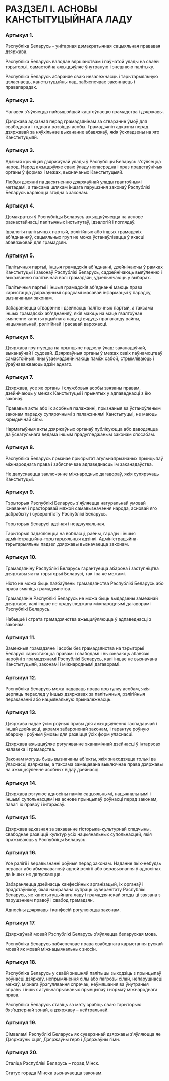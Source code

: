 # РАЗДЗЕЛ I. АСНОВЫ КАНСТЫТУЦЫЙНАГА ЛАДУ

### Артыкул 1.

Рэспубліка Беларусь – унітарная дэмакратычная сацыяльная прававая дзяржава.

Рэспубліка Беларусь валодае вяршэнствам і паўнатой улады на сваёй тэрыторыі, самастойна ажыццяўляе ўнутраную і знешнюю палітыку.

Рэспубліка Беларусь абараняе сваю незалежнасць і тэрытарыяльную цэласнасць, канстытуцыйны лад, забяспечвае законнасць і правапарадак.

### Артыкул 2. 

Чалавек з'яўляецца найвышэйшай каштоўнасцю грамадства і дзяржавы.

Дзяржава адказная перад грамадзянінам за стварэнне ўмоў для свабоднага і годнага развіцця асобы. Грамадзянін адказны перад дзяржавай за няўхільнае выкананне абавязкаў, якія ўскладзены на яго Канстытуцыяй.

### Артыкул 3. 

Адзінай крыніцай дзяржаўнай улады ў Рэспубліцы Беларусь з'яўляецца народ. Народ ажыццяўляе сваю ўладу непасрэдна і праз прадстаўнічыя органы ў формах і межах, вызначаных Канстытуцыяй.

Любыя дзеянні па дасягненню дзяржаўнай улады гвалтоўнымі метадамі, а таксама шляхам іншага парушэння законаў Рэспублікі Беларусь караюцца згодна з законам.

### Артыкул 4. 

Дэмакратыя ў Рэспубліцы Беларусь ажыццяўляецца на аснове разнастайнасці палітычных інстытутаў, ідэалогій і поглядаў.

Ідэалогія палітычных партый, рэлігійных або іншых грамадскіх аб'яднанняў, сацыяльных груп не можа ўстанаўлівацца ў якасці абавязковай для грамадзян.

### Артыкул 5.

Палітычныя партыі, іншыя грамадскія аб'яднанні, дзейнічаючы ў рамках Канстытуцыі і законаў Рэспублікі Беларусь, садзейнічаюць выяўленню і выказванню палітычнай волі грамадзян, удзельнічаюць у выбарах.

Палітычныя партыі і іншыя грамадскія аб'яднанні маюць права карыстацца дзяржаўнымі сродкамі масавай інфармацыі ў парадку, вызначаным законам.

Забараняецца стварэнне і дзейнасць палітычных партый, а таксама іншых грамадскіх аб'яднанняў, якія маюць на мэце гвалтоўнае змяненне канстытуцыйнага ладу ці вядуць прапаганду вайны, нацыянальнай, рэлігійнай і расавай варожасці.

### Артыкул 6.

Дзяржава грунтуецца на прынцыпе падзелу ўлад: заканадаўчай, выканаўчай і судовай. Дзяржаўныя органы ў межах сваіх паўнамоцтваў самастойныя: яны ўзаемадзейнічаюць паміж сабой, стрымліваюць і ўраўнаважваюць адзін аднаго.

### Артыкул 7. 

Дзяржава, усе яе органы і службовыя асобы звязаны правам, дзейнічаюць у межах Канстытуцыі і прынятых у адпаведнасці з ёю законаў.

Прававыя акты або іх асобныя палажэнні, прызнаныя ва ўстаноўленым законам парадку супярэчнымі з палажэннямі Канстытуцыі, не маюць юрыдычнай сілы.

Нарматыўныя акты дзяржаўных органаў публікуюцца або даводзяцца да ўсеагульнага ведама іншым прадугледжаным законам спосабам.

### Артыкул 8.

Рэспубліка Беларусь прызнае прыярытэт агульнапрызнаных прынцыпаў міжнароднага права і забяспечвае адпаведнасць ім заканадаўства.

Не дапускаецца заключэнне міжнародных дагавораў, якія супярэчаць Канстытуцыі.

### Артыкул 9. 

Тэрыторыя Рэспублікі Беларусь з'яўляецца натуральнай умовай існавання і прасторавай мяжой самавызначэння народа, асновай яго дабрабыту і суверэнітэту Рэспублікі Беларусь.

Тэрыторыя Беларусі адзіная і неадчужальная.

Тэрыторыя падзяляецца на вобласці, раёны, гарады і іншыя адміністрацыйна-тэрытарыяльныя адзінкі. Адміністрацыйна-тэрытарыяльны падзел дзяржавы вызначаецца законам.

### Артыкул 10. 

Грамадзяніну Рэспублікі Беларусь гарантуецца абарона і заступніцтва дзяржавы як на тэрыторыі Беларусі, так і за яе межамі.

Ніхто не можа быць пазбаўлены грамадзянства Рэспублікі Беларусь або права змяніць грамадзянства.

Грамадзянін Рэспублікі Беларусь не можа быць выдадзены замежнай дзяржаве, калі іншае не прадугледжана міжнароднымі дагаворамі Рэспублікі Беларусь.

Набыццё і страта грамадзянства ажыццяўляюцца ў адпаведнасці з законам.

### Артыкул 11. 

Замежныя грамадзяне і асобы без грамадзянства на тэрыторыі Беларусі карыстаюцца правамі і свабодамі і выконваюць абавязкі нароўні з грамадзянамі Рэспублікі Беларусь, калі іншае не вызначана Канстытуцыяй, законамі і міжнароднымі дагаворамі.

### Артыкул 12. 

Рэспубліка Беларусь можа надаваць права прытулку асобам, якія церпяць пераслед у іншых дзяржавах за палітычныя, рэлігійныя перакананні або нацыянальную прыналежнасць.

### Артыкул 13. 

Дзяржава надае ўсім роўныя правы для ажыццяўлення гаспадарчай і іншай дзейнасці, акрамя забароненай законам, і гарантуе роўную абарону і роўныя ўмовы для развіцця ўсіх форм уласнасці.

Дзяржава ажыццяўляе рэгуляванне эканамічнай дзейнасці ў інтарэсах чалавека і грамадства.

Законам могуць быць вызначаны аб'екты, якія знаходзяцца толькі ва ўласнасці дзяржавы, а таксама замацавана выключнае права дзяржавы на ажыццяўленне асобных відаў дзейнасці.

### Артыкул 14. 

Дзяржава рэгулюе адносіны паміж сацыяльнымі, нацыянальнымі і іншымі супольнасцямі на аснове прынцыпаў роўнасці перад законам, павагі іх правоў і інтарэсаў.

### Артыкул 15. 

Дзяржава адказная за захаванне гісторыка-культурнай спадчыны, свабоднае развіццё культур усіх нацыянальных супольнасцей, якія пражываюць у Рэспубліцы Беларусь.

### Артыкул 16. 

Усе рэлігіі і веравызнанні роўныя перад законам. Наданне якіх-небудзь пераваг або абмежаванняў адной рэлігіі або веравызнання ў адносінах да іншых не дапускаецца.

Забараняецца дзейнасць канфесійных арганізацый, іх органаў і прадстаўнікоў, якая накіравана супраць суверэнітэту Рэспублікі Беларусь, яе канстытуцыйнага ладу і грамадзянскай згоды ці звязана з парушэннем правоў і свабод грамадзян.

Адносіны дзяржавы і канфесій рэгулююцца законам.

### Артыкул 17. 

Дзяржаўнай мовай Рэспублікі Беларусь з'яўляецца беларуская мова.

Рэспубліка Беларусь забяспечвае права свабоднага карыстання рускай мовай як мовай міжнацыянальных зносін.

### Артыкул 18. 

Рэспубліка Беларусь у сваёй знешняй палітыцы зыходзіць з прынцыпаў роўнасці дзяржаў, непрымянення сілы або пагрозы сілай, непарушнасці межаў, мірнага ўрэгулявання спрэчак, неўмяшання ва ўнутраныя справы і іншых агульнапрызнаных прынцыпаў і нормаў міжнароднага права.

Рэспубліка Беларусь ставіць за мэту зрабіць сваю тэрыторыю бяз'ядзернай зонай, а дзяржаву – нейтральнай.

### Артыкул 19. 

Сімваламі Рэспублікі Беларусь як суверэннай дзяржавы з'яўляюцца яе Дзяржаўны сцяг, Дзяржаўны герб і Дзяржаўны гімн.

### Артыкул 20. 

Сталіца Рэспублікі Беларусь – горад Мінск.

Статус горада Мінска вызначаецца законам.

